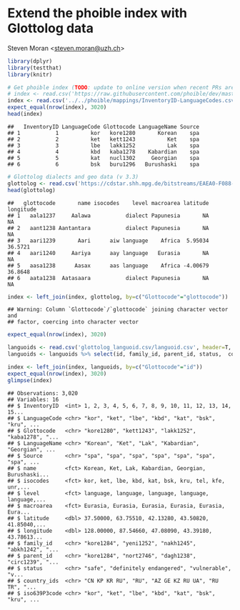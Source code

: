 Extend the phoible index with Glottolog data
================
Steven Moran &lt;<steven.moran@uzh.ch>&gt;

``` r
library(dplyr)
library(testthat)
library(knitr)
```

``` r
# Get phoible index (TODO: update to online version when recent PRs are merged)
# index <- read.csv('https://raw.githubusercontent.com/phoible/dev/master/mappings/InventoryID-LanguageCodes.csv', header=T, stringsAsFactors=F)
index <- read.csv('../../phoible/mappings/InventoryID-LanguageCodes.csv', header=T, stringsAsFactors = F)
expect_equal(nrow(index), 3020)
head(index)
```

    ##   InventoryID LanguageCode Glottocode LanguageName Source
    ## 1           1          kor   kore1280       Korean    spa
    ## 2           2          ket   kett1243          Ket    spa
    ## 3           3          lbe   lakk1252          Lak    spa
    ## 4           4          kbd   kaba1278    Kabardian    spa
    ## 5           5          kat   nucl1302     Georgian    spa
    ## 6           6          bsk   buru1296   Burushaski    spa

``` r
# Glottolog dialects and geo data (v 3.3)
glottolog <- read.csv('https://cdstar.shh.mpg.de/bitstreams/EAEA0-F088-DE0E-0712-0/languages_and_dialects_geo.csv')
head(glottolog)
```

    ##   glottocode       name isocodes    level macroarea latitude longitude
    ## 1   aala1237     Aalawa           dialect Papunesia       NA        NA
    ## 2   aant1238 Aantantara           dialect Papunesia       NA        NA
    ## 3   aari1239       Aari      aiw language    Africa  5.95034   36.5721
    ## 4   aari1240     Aariya      aay language   Eurasia       NA        NA
    ## 5   aasa1238      Aasax      aas language    Africa -4.00679   36.8648
    ## 6   aata1238  Aatasaara           dialect Papunesia       NA        NA

``` r
index <- left_join(index, glottolog, by=c("Glottocode"="glottocode"))
```

    ## Warning: Column `Glottocode`/`glottocode` joining character vector and
    ## factor, coercing into character vector

``` r
expect_equal(nrow(index), 3020)
```

``` r
languoids <- read.csv('glottolog_languoid.csv/languoid.csv', header=T, stringsAsFactors=F)
languoids <- languoids %>% select(id, family_id, parent_id, status,  country_ids, iso639P3code)
```

``` r
index <- left_join(index, languoids, by=c("Glottocode"="id"))
expect_equal(nrow(index), 3020)
glimpse(index)
```

    ## Observations: 3,020
    ## Variables: 16
    ## $ InventoryID  <int> 1, 2, 3, 4, 5, 6, 7, 8, 9, 10, 11, 12, 13, 14, 15...
    ## $ LanguageCode <chr> "kor", "ket", "lbe", "kbd", "kat", "bsk", "kru", ...
    ## $ Glottocode   <chr> "kore1280", "kett1243", "lakk1252", "kaba1278", "...
    ## $ LanguageName <chr> "Korean", "Ket", "Lak", "Kabardian", "Georgian", ...
    ## $ Source       <chr> "spa", "spa", "spa", "spa", "spa", "spa", "spa", ...
    ## $ name         <fct> Korean, Ket, Lak, Kabardian, Georgian, Burushaski...
    ## $ isocodes     <fct> kor, ket, lbe, kbd, kat, bsk, kru, tel, kfe, unr,...
    ## $ level        <fct> language, language, language, language, language,...
    ## $ macroarea    <fct> Eurasia, Eurasia, Eurasia, Eurasia, Eurasia, Eura...
    ## $ latitude     <dbl> 37.50000, 63.75510, 42.13280, 43.50820, 41.85040,...
    ## $ longitude    <dbl> 128.00000, 87.54660, 47.08090, 43.39180, 43.78613...
    ## $ family_id    <chr> "kore1284", "yeni1252", "nakh1245", "abkh1242", "...
    ## $ parent_id    <chr> "kore1284", "nort2746", "dagh1238", "circ1239", "...
    ## $ status       <chr> "safe", "definitely endangered", "vulnerable", "v...
    ## $ country_ids  <chr> "CN KP KR RU", "RU", "AZ GE KZ RU UA", "RU TR", "...
    ## $ iso639P3code <chr> "kor", "ket", "lbe", "kbd", "kat", "bsk", "kru", ...
